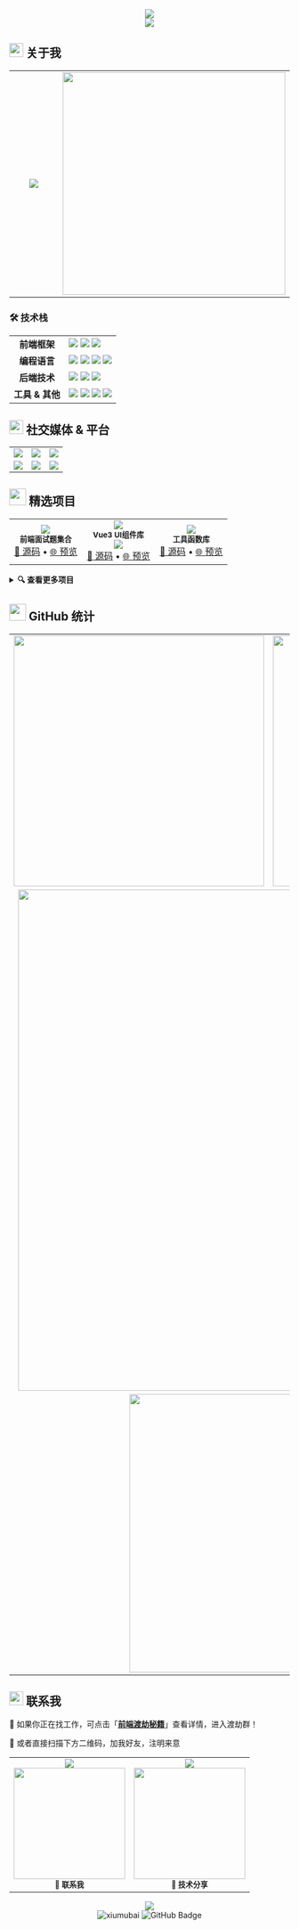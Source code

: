 <!-- 炫酷渐变背景和动效 -->
<div align="center">
  <img src="https://capsule-render.vercel.app/api?type=waving&color=0:EEFF00,100:a82da8&height=200&section=header&text=朽木白&fontSize=80&fontAlign=50&fontAlignY=35&fontColor=fff&animation=twinkling"/>
</div>

<div align="center">
  <img src="https://readme-typing-svg.demolab.com?font=Fira+Code&size=32&duration=3000&pause=1000&color=F75C7E&center=true&vCenter=true&width=600&lines=👋+Hi%2C+我是朽木白;🚀+前端研究员;💡+热爱技术与分享;🌟+欢迎交流合作"/>
</div>


## <img src="https://media2.giphy.com/media/QssGEmpkyEOhBCb7e1/giphy.gif?cid=ecf05e47a0n3gi1bfqntqmob8g9aid1oyj2wr3ds3mg700bl&rid=giphy.gif" width="25"> 关于我

<div align="center">
  <table>
    <tr>
      <td align="center" width="50%">
        <img src="https://readme-typing-svg.demolab.com?font=Fira+Code&size=20&pause=1000&color=F75C7E&center=true&vCenter=true&width=350&lines=🎓+LDDX+·+软件工程+·+本科;💼+北京+·+前端研究员;🚀+热爱技术与分享"/>
      </td>
      <td align="center" width="50%">
        <img src="https://github-readme-stats.vercel.app/api?username=xiumubai&show_icons=true&theme=tokyonight&hide_border=true&bg_color=0D1117" width="400"/>
      </td>
    </tr>
  </table>
</div>

### 🛠️ 技术栈

<div align="center">
  <table>
    <tr>
      <td align="center"><strong>前端框架</strong></td>
      <td>
        <img src="https://img.shields.io/badge/React-20232A?style=for-the-badge&logo=react&logoColor=61DAFB" />
        <img src="https://img.shields.io/badge/Vue.js-35495E?style=for-the-badge&logo=vue.js&logoColor=4FC08D" />
        <img src="https://img.shields.io/badge/Next.js-000000?style=for-the-badge&logo=next.js&logoColor=white" />
      </td>
    </tr>
    <tr>
      <td align="center"><strong>编程语言</strong></td>
      <td>
        <img src="https://img.shields.io/badge/JavaScript-F7DF1E?style=for-the-badge&logo=javascript&logoColor=black" />
        <img src="https://img.shields.io/badge/TypeScript-007ACC?style=for-the-badge&logo=typescript&logoColor=white" />
        <img src="https://img.shields.io/badge/HTML5-E34F26?style=for-the-badge&logo=html5&logoColor=white" />
        <img src="https://img.shields.io/badge/CSS3-1572B6?style=for-the-badge&logo=css3&logoColor=white" />
      </td>
    </tr>
    <tr>
      <td align="center"><strong>后端技术</strong></td>
      <td>
        <img src="https://img.shields.io/badge/Node.js-43853D?style=for-the-badge&logo=node.js&logoColor=white" />
        <img src="https://img.shields.io/badge/NestJS-E0234E?style=for-the-badge&logo=nestjs&logoColor=white" />
        <img src="https://img.shields.io/badge/Express.js-404D59?style=for-the-badge&logo=express&logoColor=white" />
      </td>
    </tr>
    <tr>
      <td align="center"><strong>工具 & 其他</strong></td>
      <td>
        <img src="https://img.shields.io/badge/Git-F05032?style=for-the-badge&logo=git&logoColor=white" />
        <img src="https://img.shields.io/badge/Webpack-8DD6F9?style=for-the-badge&logo=webpack&logoColor=black" />
        <img src="https://img.shields.io/badge/Vite-646CFF?style=for-the-badge&logo=vite&logoColor=white" />
        <img src="https://img.shields.io/badge/Docker-2496ED?style=for-the-badge&logo=docker&logoColor=white" />
      </td>
    </tr>
  </table>
</div>

## <img src="https://media.giphy.com/media/iY8CRBdQXODJSCERIr/giphy.gif" width="25"> 社交媒体 & 平台

<div align="center">
  <table>
    <tr>
      <td align="center">
        <a href="https://www.yuque.com/xiumubai" target="_blank">
          <img src="https://img.shields.io/badge/语雀-25c2a0?style=for-the-badge&logo=yuque&logoColor=white"/>
        </a>
      </td>
      <td align="center">
        <a href="https://juejin.cn/user/430664288573789/posts" target="_blank">
          <img src="https://img.shields.io/badge/掘金-1e80ff?style=for-the-badge&logo=juejin&logoColor=white"/>
        </a>
      </td>
      <td align="center">
        <a href="https://space.bilibili.com/511605498" target="_blank">
          <img src="https://img.shields.io/badge/哔哩哔哩-00a1d6?style=for-the-badge&logo=bilibili&logoColor=white"/>
        </a>
      </td>
    </tr>
    <tr>
      <td align="center">
        <img src="https://img.shields.io/badge/公众号-白哥学前端-07c160?style=for-the-badge&logo=wechat&logoColor=white"/>
      </td>
      <td align="center">
        <a href="https://www.yuque.com/xiumubai/fe" target="_blank">
          <img src="https://img.shields.io/badge/前端研究院-ff6b6b?style=for-the-badge&logo=gitbook&logoColor=white"/>
        </a>
      </td>
      <td align="center">
        <a href="https://www.yuque.com/xiumubai/doc" target="_blank">
          <img src="https://img.shields.io/badge/渡劫秘籍-4ecdc4?style=for-the-badge&logo=readthedocs&logoColor=white"/>
        </a>
      </td>
    </tr>
  </table>
</div>

## <img src="https://media.giphy.com/media/WUlplcMpOCEmTGBtBW/giphy.gif" width="30"> 精选项目

<div align="center">
  <table>
    <tr>
      <td align="center" width="33%">
        <div>
          <img src="https://img.shields.io/badge/🎯-Interview-ff6b6b?style=for-the-badge" /><br>
          <sub><b>前端面试题集合</b></sub><br>
          <a href="https://github.com/xiumubai/interview-doc">📁 源码</a> • 
          <a href="https://interview-doc.vercel.app/">🌐 预览</a>
        </div>
      </td>
      <td align="center" width="33%">
        <div>
          <img src="https://img.shields.io/badge/🎨-Vivace_UI-4ecdc4?style=for-the-badge" /><br>
          <sub><b>Vue3 UI组件库</b></sub><br>
          <img src="https://img.shields.io/github/stars/xiumubai/vivace-ui?style=social"/><br>
          <a href="https://github.com/xiumubai/vivace-ui">📁 源码</a> • 
          <a href="https://vivace-admin.vercel.app/">🌐 预览</a>
        </div>
      </td>
      <td align="center" width="33%">
        <div>
          <img src="https://img.shields.io/badge/🛠️-Vivace_Tool-45b7d1?style=for-the-badge" /><br>
          <sub><b>工具函数库</b></sub><br>
          <a href="https://github.com/xiumubai/vivace-tool">📁 源码</a> • 
          <a href="https://vivace-tool.vercel.app/">🌐 预览</a>
        </div>
      </td>
    </tr>
  </table>
</div>

<details>
<summary><b>🔍 查看更多项目</b></summary>
<br>

<div align="center">
  <table>
    <tr>
      <th>🎯 项目类型</th>
      <th>📝 项目名称</th>
      <th>🔗 链接</th>
    </tr>
    <tr>
      <td>📱 小程序</td>
      <td><b>谷粒微课</b> (uni-app)</td>
      <td><a href="https://github.com/xiumubai/glwk-app">GitHub</a></td>
    </tr>
    <tr>
      <td>📱 小程序</td>
      <td><b>幕尚花坊</b> (原生)</td>
      <td><a href="https://github.com/xiumubai/guigu-flower-mall">GitHub</a></td>
    </tr>
    <tr>
      <td>📱 小程序</td>
      <td><b>尚品汇</b> (原生)</td>
      <td><a href="https://github.com/xiumubai/guigu-shp-mall-mp">GitHub</a></td>
    </tr>
    <tr>
      <td>📱 小程序</td>
      <td><b>硅谷听书</b> (uni-app)</td>
      <td><a href="https://gitee.com/xiumubai/listen-to-books">Gitee</a></td>
    </tr>
    <tr>
      <td>🖥️ 管理系统</td>
      <td><b>尚品汇后台</b> (Vue3)</td>
      <td><a href="https://github.com/xiumubai/guigu-sph-mall-admin">GitHub</a></td>
    </tr>
    <tr>
      <td>🌐 Web应用</td>
      <td><b>尚品汇PC端</b> (Vue3)</td>
      <td><a href="https://github.com/xiumubai/gshop-vue3-client">GitHub</a></td>
    </tr>
    <tr>
      <td>🏥 医疗系统</td>
      <td><b>尚医通客户端</b> (Vue3)</td>
      <td><a href="https://github.com/xiumubai/syt-vue3">GitHub</a></td>
    </tr>
    <tr>
      <td>🏥 医疗系统</td>
      <td><b>尚医通后台</b> (Vue3)</td>
      <td><a href="https://github.com/xiumubai/syt-admin-vue3">GitHub</a></td>
    </tr>
    <tr>
      <td>🏥 医疗系统</td>
      <td><b>尚医通客户端</b> (React18)</td>
      <td><a href="https://gitee.com/guigu-fe/syt-react">Gitee</a></td>
    </tr>
    <tr>
      <td>🏥 医疗系统</td>
      <td><b>尚医通后台</b> (React18)</td>
      <td><a href="https://github.com/xiumubai/syt-admin-react">GitHub</a></td>
    </tr>
    <tr>
      <td>📺 直播系统</td>
      <td><b>视频直播后台</b> (Vue3)</td>
      <td><a href="https://github.com/xiumubai/live-vue3-admin">GitHub</a></td>
    </tr>
  </table>
</div>

</details>

## <img src="https://media.giphy.com/media/LnQjpWaON8nhr21vNW/giphy.gif" width="30"> GitHub 统计

<div align="center">
  <table>
    <tr>
      <td align="center">
        <img src="https://github-readme-stats.vercel.app/api?username=xiumubai&show_icons=true&theme=tokyonight&hide_border=true&bg_color=0D1117&title_color=F85D7F&icon_color=F8D866" width="450"/>
      </td>
      <td align="center">
        <img src="https://github-readme-streak-stats.herokuapp.com/?user=xiumubai&theme=tokyonight&hide_border=true&background=0D1117&stroke=0000&ring=F85D7F&fire=F8D866&currStreakLabel=F8D866" width="450"/>
      </td>
    </tr>
    <tr>
      <td colspan="2" align="center">
        <img src="https://github-readme-activity-graph.vercel.app/graph?username=xiumubai&bg_color=0D1117&color=F8D866&line=F85D7F&point=FFFFFF&area=true&hide_border=true" width="900"/>
      </td>
    </tr>
    <tr>
      <td colspan="2" align="center">
        <img src="https://github-readme-stats.vercel.app/api/top-langs/?username=xiumubai&theme=tokyonight&hide_border=true&bg_color=0D1117&title_color=F85D7F&text_color=FFFFFF&layout=compact" width="500"/>
      </td>
    </tr>
  </table>
</div>

## <img src="https://media.giphy.com/media/iY8CRBdQXODJSCERIr/giphy.gif" width="25"> 联系我

<div>
  <p>🚀 如果你正在找工作，可点击「<a href="https://www.yuque.com/xiumubai/doc"><b>前端渡劫秘籍</b></a>」查看详情，进入渡劫群！</p>
  <p>💬 或者直接扫描下方二维码，加我好友，注明来意</p>
</div>

<div align="center">
  <table>
    <tr>
      <td align="center">
        <img src="https://img.shields.io/badge/微信-xiumubai01-07c160?style=for-the-badge&logo=wechat&logoColor=white"/><br>
        <img src="https://files.mdnice.com/user/15628/9c4b3d01-88a7-4866-877b-35f89eeaa552.jpg" width="200px"/><br>
        <sub><b>📱 联系我</b></sub>
      </td>
      <td align="center">
        <img src="https://img.shields.io/badge/公众号-白哥学前端-ff6b6b?style=for-the-badge&logo=wechat&logoColor=white"/><br>
        <img src="https://files.mdnice.com/user/15628/acdb13f6-8613-4451-b80e-c1f5df98f2ea.png" width="200px"/><br>
        <sub><b>📖 技术分享</b></sub>
      </td>
    </tr>
  </table>
</div>

<div align="center">
  <img src="https://capsule-render.vercel.app/api?type=waving&color=0:EEFF00,100:a82da8&height=120&section=footer&animation=twinkling"/>
</div>

<div align="center">
  <img src="https://komarev.com/ghpvc/?username=xiumubai&label=Profile%20views&color=0e75b6&style=flat" alt="xiumubai" />
  <img src="https://img.shields.io/github/followers/xiumubai?label=Followers&style=social" alt="GitHub Badge">
</div>
